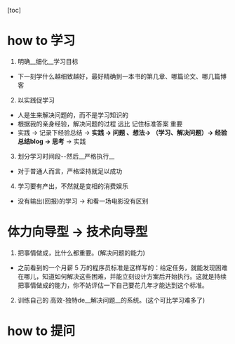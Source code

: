 [toc]

# how to 学习
1. 明确__细化__学习目标
- 下一刻学什么越细致越好，最好精确到一本书的第几章、哪篇论文、哪几篇博客

2. 以实践促学习
- 人是生来解决问题的，而不是学习知识的
- 根据我的亲身经验，解决问题的过程 远比 记住标准答案 重要
- 实践 -> 记录下经验总结 -> __实践 -> 问题 、想法-> （学习、解决问题）-> 经验总结blog -> 思考__ -> 实践


3. 划分学习时间段--然后__严格执行__
- 对于普通人而言，严格坚持就足以成功

4. 学习要有产出，不然就是变相的消费娱乐
- 没有输出(回报)的学习 -> 和看一场电影没有区别

# 体力向导型 -> 技术向导型

1. 把事情做成，比什么都重要。(解决问题的能力)
- 之前看到的一个月薪 5 万的程序员标准是这样写的：给定任务，就能发现困难在哪儿，知道如何解决这些困难，并能立刻设计方案后开始执行。这就是持续把事情做成的能力，你不妨评估一下自己要花几年才能达到这个标准。

2. 训练自己的 高效-独特de__解决问题__的系统。(这个可比学习难多了)


# how to 提问
